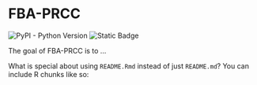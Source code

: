 
<!-- README.md is generated from README.Rmd. Please edit that file -->

# FBA-PRCC

<!-- badges: start -->

![PyPI - Python
Version](https://img.shields.io/pypi/pyversions/cobra?style=for-the-badge&logo=python)
![Static
Badge](https://img.shields.io/badge/4.3.3-blue?style=for-the-badge&logo=R&label=R&labelColor=black)
<!-- badges: end -->

The goal of FBA-PRCC is to …

What is special about using `README.Rmd` instead of just `README.md`?
You can include R chunks like so:
